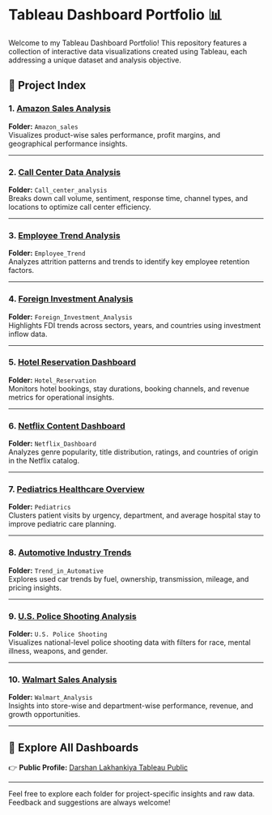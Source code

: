 # Tableau Dashboard Portfolio 📊

Welcome to my Tableau Dashboard Portfolio! This repository features a collection of interactive data visualizations created using Tableau, each addressing a unique dataset and analysis objective.

## 📂 Project Index

### 1. [Amazon Sales Analysis](https://public.tableau.com/app/profile/darshan.lakhankiya/viz/AnalyzingAmazonSalesdata_17494105916340/AnalyzingAmazonSalesdata)
**Folder:** `Amazon_sales`  
Visualizes product-wise sales performance, profit margins, and geographical performance insights.

---

### 2. [Call Center Data Analysis](https://public.tableau.com/app/profile/darshan.lakhankiya/viz/CallCenter_DataAnalysis_17494122924960/Dashboard1)
**Folder:** `Call_center_analysis`  
Breaks down call volume, sentiment, response time, channel types, and locations to optimize call center efficiency.

---

### 3. [Employee Trend Analysis](https://public.tableau.com/app/profile/darshan.lakhankiya/viz/EmployeeAttritionDashboard_17501817001030/EmployeeAttritionDashboard)
**Folder:** `Employee_Trend`  
Analyzes attrition patterns and trends to identify key employee retention factors.

---

### 4. [Foreign Investment Analysis](https://public.tableau.com/app/profile/darshan.lakhankiya/viz/ForeignDirectInvestmentDashboard/Dashboard1)
**Folder:** `Foreign_Investment_Analysis`  
Highlights FDI trends across sectors, years, and countries using investment inflow data.

---

### 5. [Hotel Reservation Dashboard](https://public.tableau.com/app/profile/darshan.lakhankiya/viz/HotelReservationsDashboard_17496980923560/HotelReservationsDashboard)
**Folder:** `Hotel_Reservation`  
Monitors hotel bookings, stay durations, booking channels, and revenue metrics for operational insights.

---

### 6. [Netflix Content Dashboard](https://public.tableau.com/app/profile/darshan.lakhankiya/viz/NetflixDashboard_17496947060940/NetflixDashboard)
**Folder:** `Netflix_Dashboard`  
Analyzes genre popularity, title distribution, ratings, and countries of origin in the Netflix catalog.

---

### 7. [Pediatrics Healthcare Overview](https://public.tableau.com/app/profile/darshan.lakhankiya/viz/VGContest_PediatricsOverview_BridgetCogley_17502964380420/Overview)
**Folder:** `Pediatrics`  
Clusters patient visits by urgency, department, and average hospital stay to improve pediatric care planning.

---

### 8. [Automotive Industry Trends](https://public.tableau.com/app/profile/darshan.lakhankiya/viz/ExploringTrendsintheAutomotiveIndustry_17494124918290/Dashboard1)
**Folder:** `Trend_in_Automative`  
Explores used car trends by fuel, ownership, transmission, mileage, and pricing insights.

---

### 9. [U.S. Police Shooting Analysis](https://public.tableau.com/app/profile/darshan.lakhankiya/viz/U_S_PoliceShootingsAnalysisDashboard_17504749187690/Dashboard)
**Folder:** `U.S. Police Shooting`  
Visualizes national-level police shooting data with filters for race, mental illness, weapons, and gender.

---

### 10. [Walmart Sales Analysis](https://public.tableau.com/app/profile/darshan.lakhankiya/viz/WalmartSalesAnalysis_17496967015350/WalmartSalesAnalysis)
**Folder:** `Walmart_Analysis`  
Insights into store-wise and department-wise performance, revenue, and growth opportunities.

---

## 🔗 Explore All Dashboards

👉 **Public Profile:** [Darshan Lakhankiya Tableau Public](https://public.tableau.com/app/profile/darshan.lakhankiya)

---

Feel free to explore each folder for project-specific insights and raw data. Feedback and suggestions are always welcome!
